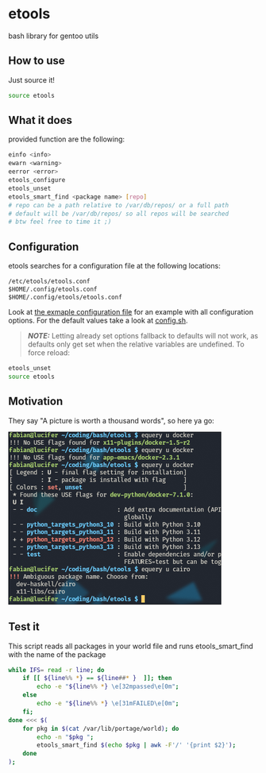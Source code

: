 # etools

bash library for gentoo utils

## How to use

Just source it!

```bash
source etools
```

## What it does

provided function are the following:

```bash
einfo <info>
ewarn <warning>
eerror <error>
etools_configure
etools_unset
etools_smart_find <package name> [repo]
# repo can be a path relative to /var/db/repos/ or a full path
# default will be /var/db/repos/ so all repos will be searched
# btw feel free to time it ;)
```

## Configuration

etools searches for a configuration file at the following locations:

```shell
/etc/etools/etools.conf
$HOME/.config/etools.conf
$HOME/.config/etools/etools.conf
```

Look at [the exmaple configuration file](etools.conf) for an example with all configuration options.
For the default values take a look at [config.sh](config.sh).

> **_NOTE:_** Letting already set options fallback to defaults will not work, as defaults only get set when the relative variables are undefined. To force reload:

```bash
etools_unset
source etools
```

## Motivation

They say "A picture is worth a thousand words", so here ya go:

![](https://github.com/fabolous005/etools/blob/main/assets/motivation.png?raw=true)

## Test it

This script reads all packages in your world file and runs etools_smart_find with the name of the package

```bash
while IFS= read -r line; do
    if [[ ${line%% *} == ${line##* }  ]]; then
        echo -e "${line%% *} \e[32mpassed\e[0m";
    else
        echo -e "${line%% *} \e[31mFAILED\e[0m";
    fi;
done <<< $(
    for pkg in $(cat /var/lib/portage/world); do
        echo -n "$pkg ";
        etools_smart_find $(echo $pkg | awk -F'/' '{print $2}');
    done
);
```

